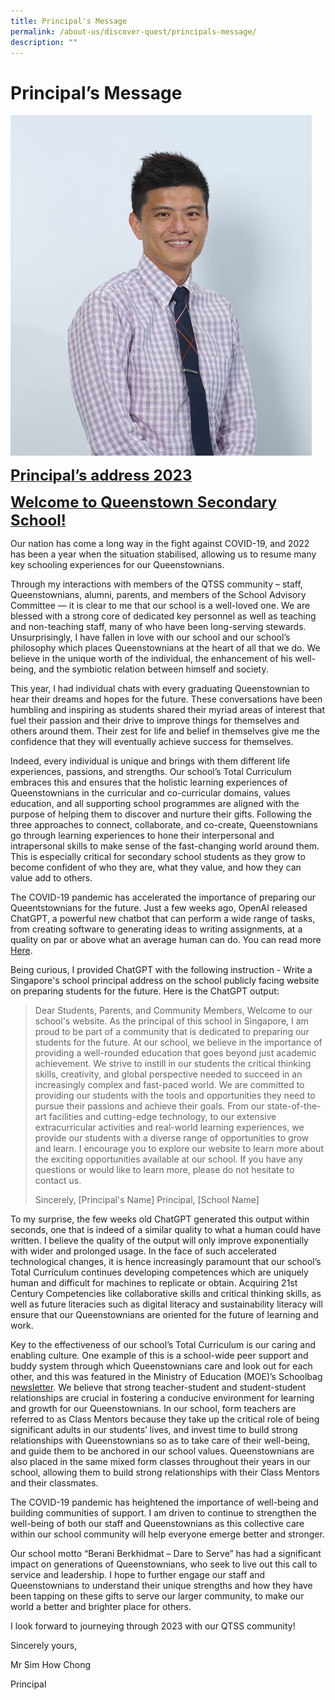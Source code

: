 ```yaml
---
title: Principal's Message
permalink: /about-us/discover-quest/principals-message/
description: ""
---
```

Principal’s Message
===================


![](/images/P-SHC.jpg)


**<u><font size=5>Principal’s address 2023</font></u>**

**<u><font size=5>Welcome to Queenstown Secondary School!</font></u>**


Our nation has come a long way in the fight against COVID-19, and 2022 has been a year when the situation stabilised, allowing us to resume many key schooling experiences for our Queenstownians. 

Through my interactions with members of the QTSS community – staff, Queenstownians, alumni, parents, and members of the School Advisory Committee — it is clear to me that our school is a well-loved one. We are blessed with a strong core of dedicated key personnel as well as teaching and non-teaching staff, many of who have been long-serving stewards. Unsurprisingly, I have fallen in love with our school and our school’s philosophy which places Queenstownians at the heart of all that we do. We believe in the unique worth of the individual, the enhancement of his well-being, and the symbiotic relation between himself and society.

This year, I had individual chats with every graduating Queenstownian to hear their dreams and hopes for the future. These conversations have been humbling and inspiring as students shared their myriad areas of interest that fuel their passion and their drive to improve things for themselves and others around them. Their zest for life and belief in themselves give me the confidence that they will eventually achieve success for themselves. 

Indeed, every individual is unique and brings with them different life experiences, passions, and strengths. Our school’s Total Curriculum embraces this and ensures that the holistic learning experiences of Queenstownians in the curricular and co-curricular domains, values education, and all supporting school programmes are aligned with the purpose of helping them to discover and nurture their gifts. Following the three approaches to connect, collaborate, and co-create, Queenstownians go through learning experiences to hone their interpersonal and intrapersonal skills to make sense of the fast-changing world around them. This is especially critical for secondary school students as they grow to become confident of who they are, what they value, and how they can value add to others.  

The COVID-19 pandemic has accelerated the importance of preparing our Queentstownians for the future. Just a few weeks ago, OpenAI released ChatGPT, a powerful new chatbot that can perform a wide range of tasks, from creating software to generating ideas to writing assignments, at a quality on par or above what an average human can do. You can read more [Here](https://hbr.org/2022/12/chatgpt-is-a-tipping-point-for-ai).

Being curious, I provided ChatGPT with the following instruction - Write a Singapore's school principal address on the school publicly facing website on preparing students for the future. Here is the ChatGPT output:

> Dear Students, Parents, and Community Members,
> Welcome to our school's website. As the principal of this school in Singapore, I am proud to be part of a community that is dedicated to preparing our students for the future.
> At our school, we believe in the importance of providing a well-rounded education that goes beyond just academic achievement. We strive to instill in our students the critical thinking skills, creativity, and global perspective needed to succeed in an increasingly complex and fast-paced world.
> We are committed to providing our students with the tools and opportunities they need to pursue their passions and achieve their goals. From our state-of-the-art facilities and cutting-edge technology, to our extensive extracurricular activities and real-world learning experiences, we provide our students with a diverse range of opportunities to grow and learn.
> I encourage you to explore our website to learn more about the exciting opportunities available at our school. If you have any questions or would like to learn more, please do not hesitate to contact us.
> 
> Sincerely,
> [Principal's Name] 
> Principal, 
> [School Name]

To my surprise, the few weeks old ChatGPT generated this output within seconds, one that is indeed of a similar quality to what a human could have written. I believe the quality of the output will only improve exponentially with wider and prolonged usage. In the face of such accelerated technological changes, it is hence increasingly paramount that our school’s Total Curriculum continues developing competences which are uniquely human and difficult for machines to replicate or obtain. Acquiring 21st Century Competencies like collaborative skills and critical thinking skills, as well as future literacies such as digital literacy and sustainability literacy will ensure that our Queenstownians are oriented for the future of learning and work. 

Key to the effectiveness of our school’s Total Curriculum is our caring and enabling culture. One example of this is a school-wide peer support and buddy system through which Queenstownians care and look out for each other, and this was featured in the Ministry of Education (MOE)’s Schoolbag [newsletter](https://www.schoolbag.edu.sg/story/helping-kids-feel-good-about-themselves). We believe that strong teacher-student and student-student relationships are crucial in fostering a conducive environment for learning and growth for our Queenstownians. In our school, form teachers are referred to as Class Mentors because they take up the critical role of being significant adults in our students’ lives, and invest time to build strong relationships with Queenstownians so as to take care of their well-being, and guide them to be anchored in our school values. Queenstownians are also placed in the same mixed form classes throughout their years in our school, allowing them to build strong relationships with their Class Mentors and their classmates. 

The COVID-19 pandemic has heightened the importance of well-being and building communities of support. I am driven to continue to strengthen the well-being of both our staff and Queenstownians as this collective care within our school community will help everyone emerge better and stronger. 

Our school motto “Berani Berkhidmat – Dare to Serve” has had a significant impact on generations of Queenstownians, who seek to live out this call to service and leadership. I hope to further engage our staff and Queenstownians to understand their unique strengths and how they have been tapping on these gifts to serve our larger community, to make our world a better and brighter place for others. 

I look forward to journeying through 2023 with our QTSS community!

Sincerely yours,
	
Mr Sim How Chong 

Principal